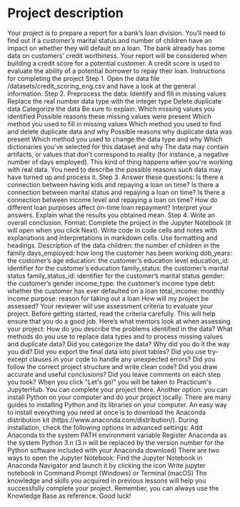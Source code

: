 <h1>Project description</h1>
Your project is to prepare a report for a bank’s loan division. You’ll need to find out if a customer’s marital status and number of children have an impact on whether they will default on a loan. The bank already has some data on customers’ credit worthiness.
Your report will be considered when building a credit score for a potential customer. A credit score is used to evaluate the ability of a potential borrower to repay their loan.
Instructions for completing the project
Step 1. Open the data file /datasets/credit_scoring_eng.csv and have a look at the general information.
Step 2. Preprocess the data:
Identify and fill in missing values
Replace the real number data type with the integer type
Delete duplicate data
Categorize the data
Be sure to explain:
Which missing values you identified
Possible reasons these missing values were present
Which method you used to fill in missing values
Which method you used to find and delete duplicate data and why
Possible reasons why duplicate data was present
Which method you used to change the data type and why
Which dictionaries you've selected for this dataset and why
The data may contain artifacts, or values that don't correspond to reality (for instance, a negative number of days employed). This kind of thing happens when you're working with real data. You need to describe the possible reasons such data may have turned up and process it.
Step 3. Answer these questions:
Is there a connection between having kids and repaying a loan on time?
Is there a connection between marital status and repaying a loan on time?
Is there a connection between income level and repaying a loan on time?
How do different loan purposes affect on-time loan repayment?
Interpret your answers. Explain what the results you obtained mean.
Step 4. Write an overall conclusion.
Format:
Complete the project in the Jupyter Notebook (it will open when you click Next). Write code in code cells and notes with explanations and interpretations in markdown cells. Use formatting and headings.
Description of the data
children: the number of children in the family
days_employed: how long the customer has been working
dob_years: the customer’s age
education: the customer’s education level
education_id: identifier for the customer’s education
family_status: the customer’s marital status
family_status_id: identifier for the customer’s marital status
gender: the customer’s gender
income_type: the customer’s income type
debt: whether the customer has ever defaulted on a loan
total_income: monthly income
purpose: reason for taking out a loan
How will my project be assessed?
Your reviewer will use assessment criteria to evaluate your project. Before getting started, read the criteria carefully. This will help ensure that you do a good job.
Here’s what mentors look at when assessing your project:
How do you describe the problems identified in the data?
What methods do you use to replace data types and to process missing values and duplicate data?
Did you categorize the data? Why did you do it the way you did?
Did you export the final data into pivot tables?
Did you use try-except clauses in your code to handle any unexpected errors?
Did you follow the correct project structure and write clean code?
Did you draw accurate and useful conclusions?
Did you leave comments on each step you took?
When you click "Let's go!" you will be taken to Practicum's JupyterHub. You can complete your project there.
Another option: you can install Python on your computer and do your project locally. There are many guides to installing Python and its libraries on your computer.
An easy way to install everything you need at once is to download the Anaconda distribution kit (https://www.anaconda.com/distribution/). During installation, check the following options in advanced settings:
Add Anaconda to the system PATH environment variable
Register Anaconda as the system Python 3.n (3.n will be replaced by the version number for the Python software included with your Anaconda download)
There are two ways to open the Jupyter Notebook:
Find the Jupyter Notebook in Anaconda Navigator and launch it by clicking the icon
Write jupyter notebook in Command Prompt (Windows) or Terminal (macOS)
The knowledge and skills you acquired in previous lessons will help you successfully complete your project.
Remember, you can always use the Knowledge Base as reference.
Good luck!
